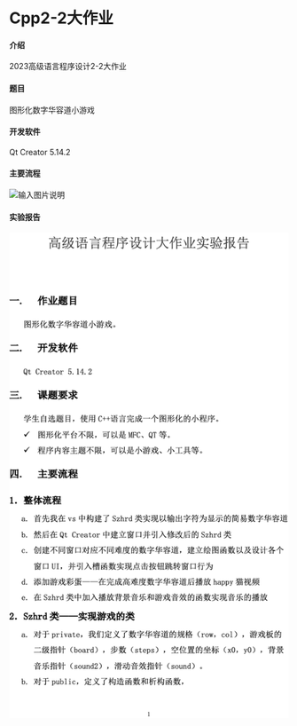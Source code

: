 # Cpp2-2大作业

#### 介绍
2023高级语言程序设计2-2大作业

#### 题目

图形化数字华容道小游戏

#### 开发软件

Qt Creator 5.14.2

#### 主要流程

![输入图片说明](https://foruda.gitee.com/images/1683925095933592473/ea96e11b_12834441.png "屏幕截图")

#### 实验报告

![输入图片说明](image.png)